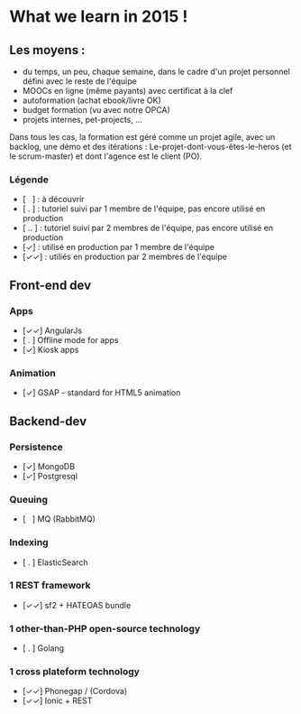 # What we learn in 2015 !

## Les moyens :

- du temps, un peu, chaque semaine, dans le cadre d'un projet personnel défini avec le reste de l'équipe
- MOOCs en ligne (même payants) avec certificat à la clef
- autoformation (achat ebook/livre OK)
- budget formation (vu avec notre OPCA)
- projets internes, pet-projects, ...

Dans tous les cas, la formation est géré comme un projet agile, avec un backlog, une démo et des itérations : Le-projet-dont-vous-êtes-le-heros (et le scrum-master) et dont l'agence est le client (PO).


### Légende
- [&nbsp;&nbsp;&nbsp;] : à découvrir
- [&nbsp;.&nbsp;] : tutoriel suivi par 1 membre de l'équipe, pas encore utilisé en production
- [&nbsp;..&nbsp;] : tutoriel suivi par 2 membres de l'équipe, pas encore utilisé en production
- [✓] : utilisé en production par 1 membre de l'équipe
- [✓✓] : utiliés en production par 2 membres de l'équipe


## Front-end dev


### Apps

- [✓✓] AngularJs
- [&nbsp;.&nbsp;] Offline mode for apps
- [✓] Kiosk apps

### Animation

- [✓] GSAP - standard for HTML5 animation

## Backend-dev

### Persistence

- [✓] MongoDB
- [✓] Postgresql

### Queuing

- [&nbsp;&nbsp;&nbsp;] MQ (RabbitMQ)

### Indexing

- [&nbsp;.&nbsp;] ElasticSearch

### 1 REST framework

- [✓✓] sf2 + HATEOAS bundle

### 1 other-than-PHP open-source technology

- [&nbsp;.&nbsp;] Golang

### 1 cross plateform technology

- [✓✓]  Phonegap / (Cordova)
- [✓✓]  Ionic + REST
